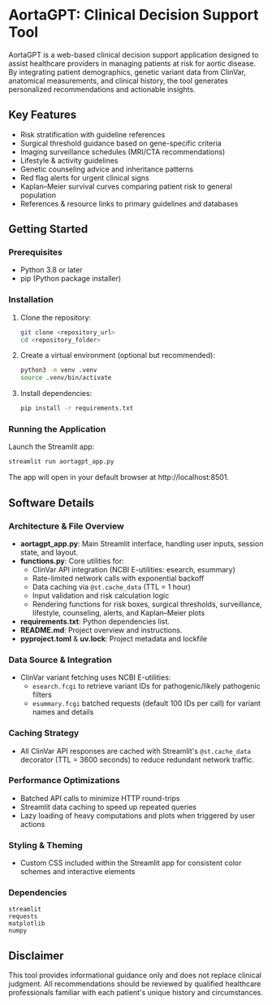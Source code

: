 # AortaGPT: Clinical Decision Support Tool

AortaGPT is a web-based clinical decision support application designed to assist healthcare providers in managing patients at risk for aortic disease. By integrating patient demographics, genetic variant data from ClinVar, anatomical measurements, and clinical history, the tool generates personalized recommendations and actionable insights.

## Key Features
- Risk stratification with guideline references
- Surgical threshold guidance based on gene-specific criteria
- Imaging surveillance schedules (MRI/CTA recommendations)
- Lifestyle & activity guidelines
- Genetic counseling advice and inheritance patterns
- Red flag alerts for urgent clinical signs
- Kaplan–Meier survival curves comparing patient risk to general population
- References & resource links to primary guidelines and databases

## Getting Started

### Prerequisites
- Python 3.8 or later
- pip (Python package installer)

### Installation
1. Clone the repository:
   ```bash
   git clone <repository_url>
   cd <repository_folder>
   ```
2. Create a virtual environment (optional but recommended):
   ```bash
   python3 -m venv .venv
   source .venv/bin/activate
   ```
3. Install dependencies:
   ```bash
   pip install -r requirements.txt
   ```

### Running the Application
Launch the Streamlit app:
```bash
streamlit run aortagpt_app.py
```
The app will open in your default browser at http://localhost:8501.

## Software Details

### Architecture & File Overview
- **aortagpt_app.py**: Main Streamlit interface, handling user inputs, session state, and layout.
- **functions.py**: Core utilities for:
  - ClinVar API integration (NCBI E-utilities: esearch, esummary)
  - Rate-limited network calls with exponential backoff
  - Data caching via `@st.cache_data` (TTL = 1 hour)
  - Input validation and risk calculation logic
  - Rendering functions for risk boxes, surgical thresholds, surveillance, lifestyle, counseling, alerts, and Kaplan–Meier plots
- **requirements.txt**: Python dependencies list.
- **README.md**: Project overview and instructions.
- **pyproject.toml** & **uv.lock**: Project metadata and lockfile

### Data Source & Integration
- ClinVar variant fetching uses NCBI E-utilities:
  - `esearch.fcgi` to retrieve variant IDs for pathogenic/likely pathogenic filters
  - `esummary.fcgi` batched requests (default 100 IDs per call) for variant names and details

### Caching Strategy
- All ClinVar API responses are cached with Streamlit's `@st.cache_data` decorator (TTL = 3600 seconds) to reduce redundant network traffic.

### Performance Optimizations
- Batched API calls to minimize HTTP round-trips
- Streamlit data caching to speed up repeated queries
- Lazy loading of heavy computations and plots when triggered by user actions

### Styling & Theming
- Custom CSS included within the Streamlit app for consistent color schemes and interactive elements

### Dependencies
```text
streamlit
requests
matplotlib
numpy
``` 

## Disclaimer
This tool provides informational guidance only and does not replace clinical judgment. All recommendations should be reviewed by qualified healthcare professionals familiar with each patient's unique history and circumstances.
